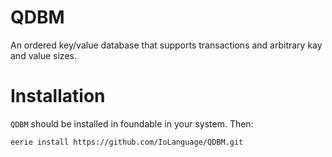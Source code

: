 # QDBM 
An ordered key/value database that supports transactions and arbitrary kay and value sizes.

# Installation 
`QDBM` should be installed in foundable in your system. Then:
```
eerie install https://github.com/IoLanguage/QDBM.git
```
